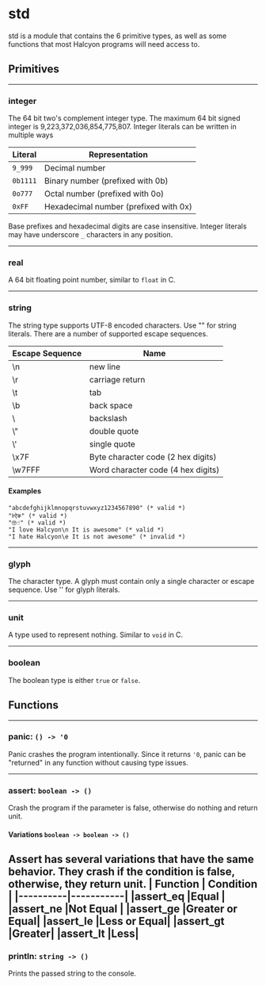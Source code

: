 # std
std is a module that contains the 6 primitive types, as well as some functions that most Halcyon programs will need access to.
## Primitives
---
### integer 
The 64 bit two's complement integer type.
The maximum 64 bit signed integer is 9,223,372,036,854,775,807.
Integer literals can be written in multiple ways

|Literal| Representation                           |
|--------|---------------------------------------|
|`9_999` | Decimal number|
|`0b1111`| Binary number (prefixed with 0b)|
|`0o777` | Octal number (prefixed with 0o)|
|`0xFF`  | Hexadecimal number (prefixed with 0x)|

Base prefixes and hexadecimal digits are case insensitive.
Integer literals may have underscore `_` characters in any position.

-----
### real
A 64 bit floating point number, similar to `float` in C.

---
### string 
The string type supports UTF-8 encoded characters.
Use "" for string literals.
There are a number of supported escape sequences.

| Escape Sequence | Name                          |
|-----------------|-------------------------------|
| \n              | new line|
| \r              | carriage return|
| \t              | tab|
| \b              | back space|
| \               | backslash|
| \\"              | double quote|
| \\'              | single quote|
| \x7F            | Byte character code (2 hex digits)|
| \w7FFF          | Word character code (4 hex digits)|

#### Examples
```
"abcdefghijklmnopqrstuvwxyz1234567890" (* valid *)
"Ͱऐቕ" (* valid *)
"🤓☝️" (* valid *)
"I love Halcyon\n It is awesome" (* valid *)
"I hate Halcyon\e It is not awesome" (* invalid *)
```
---
### glyph
The character type.
A glyph must contain only a single character or escape sequence.
Use '' for glyph literals.

---
### unit
A type used to represent nothing.
Similar to `void` in C.

---
### boolean
The boolean type is either `true` or `false`.

## Functions 
---
### panic: `() -> '0`
Panic crashes the program intentionally.
Since it returns `'0`, panic can be "returned" in any function without causing type issues.

---
### assert: `boolean -> ()`
Crash the program if the parameter is false, otherwise do nothing and return unit.
#### Variations `boolean -> boolean -> ()`
Assert has several variations that have the same behavior.
They crash if the condition is false, otherwise, they return unit.
| Function | Condition |
|----------|-----------|
|assert_eq |Equal      |
|assert_ne |Not Equal  |
|assert_ge |Greater or Equal|
|assert_le |Less or Equal|
|assert_gt |Greater|
|assert_lt |Less|
---
### println: `string -> ()`
Prints the passed string to the console.
